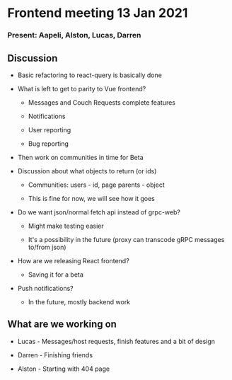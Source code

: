 # Frontend meeting 13 Jan 2021

### Present: Aapeli, Alston, Lucas, Darren

## Discussion

- Basic refactoring to react-query is basically done

- What is left to get to parity to Vue frontend?

  - Messages and Couch Requests complete features

  - Notifications

  - User reporting

  - Bug reporting

- Then work on communities in time for Beta
  
- Discussion about what objects to return (or ids)

  - Communities: users - id, page parents - object
  
  - This is fine for now, we will see how it goes

- Do we want json/normal fetch api instead of grpc-web?
  
  - Might make testing easier

  - It's a possibility in the future (proxy can transcode gRPC messages to/from json)

- How are we releasing React frontend?

  - Saving it for a beta
  
- Push notifications?

  - In the future, mostly backend work

## What are we working on

- Lucas - Messages/host requests, finish features and a bit of design

- Darren - Finishing friends

- Alston - Starting with 404 page
